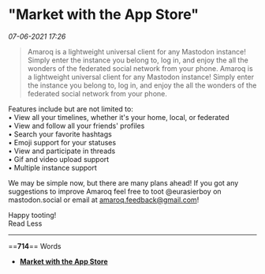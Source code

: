# "Market with the App Store"

*07-06-2021 17:26* 

> Amaroq is a lightweight universal client for any Mastodon instance! Simply enter the instance you belong to, log in, and enjoy the all the wonders of the federated social network from your phone.
Amaroq is a lightweight universal client for any Mastodon instance! Simply enter the instance you belong to, log in, and enjoy the all the wonders of the federated social network from your phone.

Features include but are not limited to:  
• View all your timelines, whether it's your home, local, or federated  
• View and follow all your friends' profiles  
• Search your favorite hashtags  
• Emoji support for your statuses  
• View and participate in threads  
• Gif and video upload support  
• Multiple instance support

We may be simple now, but there are many plans ahead! If you got any suggestions to improve Amaroq feel free to toot @eurasierboy on mastodon.social or email at amaroq.feedback@gmail.com!

Happy tooting!  
Read Less
***

==**714**== Words

- **[Market with the App Store](https://tools.applemediaservices.com/app/1214116200?country=us)**
